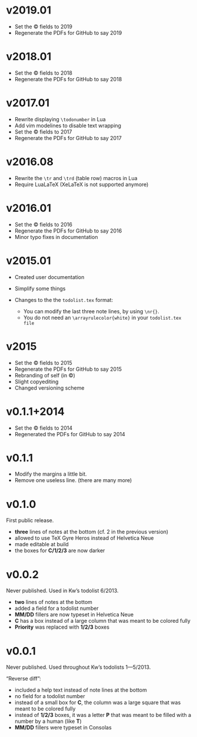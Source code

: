 v2019.01
========

* Set the © fields to 2019
* Regenerate the PDFs for GitHub to say 2019

v2018.01
========

* Set the © fields to 2018
* Regenerate the PDFs for GitHub to say 2018

v2017.01
========

* Rewrite displaying `\todonumber` in Lua
* Add vim modelines to disable text wrapping
* Set the © fields to 2017
* Regenerate the PDFs for GitHub to say 2017

v2016.08
========

* Rewrite the `\tr` and `\trd` (table row) macros in Lua
* Require LuaLaTeX (XeLaTeX is not supported anymore)

v2016.01
========

* Set the © fields to 2016
* Regenerate the PDFs for GitHub to say 2016
* Minor typo fixes in documentation

v2015.01
========

* Created user documentation
* Simplify some things
* Changes to the the `todolist.tex` format:

  * You can modify the last three note lines, by using `\nr{}`.
  * You do not need an `\arrayrulecolor{white}` in your `todolist.tex file`

v2015
=====

* Set the © fields to 2015
* Regenerate the PDFs for GitHub to say 2015
* Rebranding of self (in ©)
* Slight copyediting
* Changed versioning scheme

v0.1.1+2014
===========

* Set the © fields to 2014
* Regenerated the PDFs for GitHub to say 2014

v0.1.1
======

* Modify the margins a little bit.
* Remove one useless line. (there are many more)

v0.1.0
======

First public release.

* **three** lines of notes at the bottom (cf. 2 in the previous version)
* allowed to use TeX Gyre Heros instead of Helvetica Neue
* made editable at build
* the boxes for **C/1/2/3** are now darker

v0.0.2
======

Never published.  Used in Kw’s todolist 6/2013.

* **two** lines of notes at the bottom
* added a field for a todolist number
* **MM/DD** fillers are now typeset in Helvetica Neue
* **C** has a box instead of a large column that was meant to be colored
  fully
* **Priority** was replaced with **1/2/3** boxes

v0.0.1
======

Never published.  Used throughout Kw’s todolists 1—5/2013.

“Reverse diff”:

* included a help text instead of note lines at the bottom
* no field for a todolist number
* instead of a small box for **C**, the column was a large square that was
  meant to be colored fully
* instead of **1/2/3** boxes, it was a letter **P** that was meant to be
  filled with a number by a human (like **T**)
* **MM/DD** fillers were typeset in Consolas
